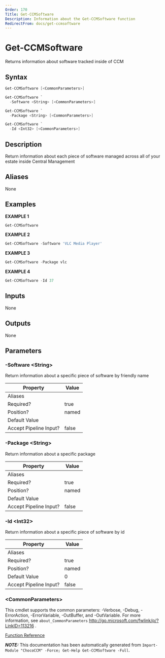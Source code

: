 ```yaml
---
Order: 170
Title: Get-CCMSoftware
Description: Information about the Get-CCMSoftware function
RedirectFrom: docs/get-ccmsoftware
---
```


# Get-CCMSoftware

<!-- This documentation is automatically generated from /Get-CCMSoftware.ps1 using GenerateDocs.ps1. Contributions are welcome at the original location(s). -->

Returns information about software tracked inside of CCM

## Syntax

~~~powershell
Get-CCMSoftware [<CommonParameters>]
~~~


~~~powershell
Get-CCMSoftware `
  -Software <String> [<CommonParameters>]
~~~


~~~powershell
Get-CCMSoftware `
  -Package <String> [<CommonParameters>]
~~~


~~~powershell
Get-CCMSoftware `
  -Id <Int32> [<CommonParameters>]
~~~

## Description

Return information about each piece of software managed across all of your estate inside Central Management


## Aliases

None

## Examples

 **EXAMPLE 1**

~~~powershell
Get-CCMSoftware

~~~

**EXAMPLE 2**

~~~powershell
Get-CCMSoftware -Software 'VLC Media Player'

~~~

**EXAMPLE 3**

~~~powershell
Get-CCMSoftware -Package vlc

~~~

**EXAMPLE 4**

~~~powershell
Get-CCMSoftware -Id 37

~~~

## Inputs

None

## Outputs

None

## Parameters

###  -Software &lt;String&gt;
Return information about a specific piece of software by friendly name

Property               | Value
---------------------- | -----
Aliases                |
Required?              | true
Position?              | named
Default Value          |
Accept Pipeline Input? | false

###  -Package &lt;String&gt;
Return information about a specific package

Property               | Value
---------------------- | -----
Aliases                |
Required?              | true
Position?              | named
Default Value          |
Accept Pipeline Input? | false

###  -Id &lt;Int32&gt;
Return information about a specific piece of software by id

Property               | Value
---------------------- | -----
Aliases                |
Required?              | true
Position?              | named
Default Value          | 0
Accept Pipeline Input? | false

### &lt;CommonParameters&gt;

This cmdlet supports the common parameters: -Verbose, -Debug, -ErrorAction, -ErrorVariable, -OutBuffer, and -OutVariable. For more information, see `about_CommonParameters` http://go.microsoft.com/fwlink/p/?LinkID=113216 .



[Function Reference](xref:chococcm-functions)

***NOTE:*** This documentation has been automatically generated from `Import-Module "ChocoCCM" -Force; Get-Help Get-CCMSoftware -Full`.

